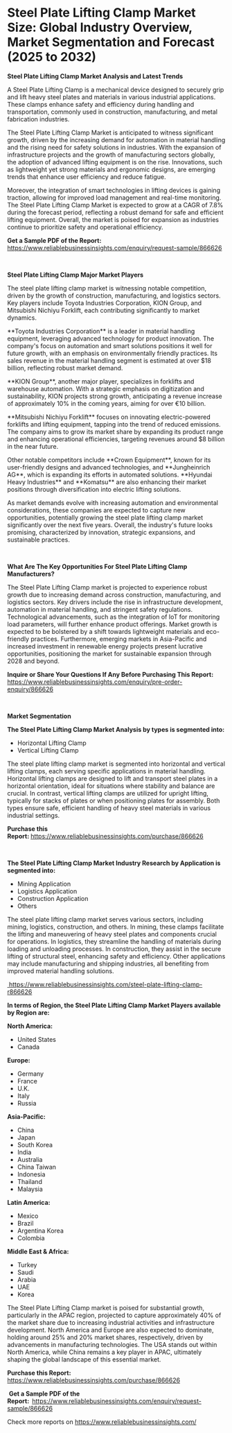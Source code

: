 <p><h1>Steel Plate Lifting Clamp Market Size: Global Industry Overview, Market Segmentation and Forecast (2025 to 2032)</h1></p><p><strong>Steel Plate Lifting Clamp Market Analysis and Latest Trends</strong></p>
<p><p>A Steel Plate Lifting Clamp is a mechanical device designed to securely grip and lift heavy steel plates and materials in various industrial applications. These clamps enhance safety and efficiency during handling and transportation, commonly used in construction, manufacturing, and metal fabrication industries.</p><p>The Steel Plate Lifting Clamp Market is anticipated to witness significant growth, driven by the increasing demand for automation in material handling and the rising need for safety solutions in industries. With the expansion of infrastructure projects and the growth of manufacturing sectors globally, the adoption of advanced lifting equipment is on the rise. Innovations, such as lightweight yet strong materials and ergonomic designs, are emerging trends that enhance user efficiency and reduce fatigue.</p><p>Moreover, the integration of smart technologies in lifting devices is gaining traction, allowing for improved load management and real-time monitoring. The Steel Plate Lifting Clamp Market is expected to grow at a CAGR of 7.8% during the forecast period, reflecting a robust demand for safe and efficient lifting equipment. Overall, the market is poised for expansion as industries continue to prioritize safety and operational efficiency.</p></p>
<p><strong>Get a Sample PDF of the Report:&nbsp;</strong> <a href="https://www.reliablebusinessinsights.com/enquiry/request-sample/866626?utm_campaign=3050&utm_medium=2&utm_source=Github&utm_content=ia&utm_term=10042025&utm_id=steel-plate-lifting-clamp">https://www.reliablebusinessinsights.com/enquiry/request-sample/866626</a></p>
<p>&nbsp;</p>
<p><strong>Steel Plate Lifting Clamp Major Market Players</strong></p>
<p><p>The steel plate lifting clamp market is witnessing notable competition, driven by the growth of construction, manufacturing, and logistics sectors. Key players include Toyota Industries Corporation, KION Group, and Mitsubishi Nichiyu Forklift, each contributing significantly to market dynamics.</p><p>**Toyota Industries Corporation** is a leader in material handling equipment, leveraging advanced technology for product innovation. The company's focus on automation and smart solutions positions it well for future growth, with an emphasis on environmentally friendly practices. Its sales revenue in the material handling segment is estimated at over $18 billion, reflecting robust market demand.</p><p>**KION Group**, another major player, specializes in forklifts and warehouse automation. With a strategic emphasis on digitization and sustainability, KION projects strong growth, anticipating a revenue increase of approximately 10% in the coming years, aiming for over €10 billion.</p><p>**Mitsubishi Nichiyu Forklift** focuses on innovating electric-powered forklifts and lifting equipment, tapping into the trend of reduced emissions. The company aims to grow its market share by expanding its product range and enhancing operational efficiencies, targeting revenues around $8 billion in the near future.</p><p>Other notable competitors include **Crown Equipment**, known for its user-friendly designs and advanced technologies, and **Jungheinrich AG**, which is expanding its efforts in automated solutions. **Hyundai Heavy Industries** and **Komatsu** are also enhancing their market positions through diversification into electric lifting solutions.</p><p>As market demands evolve with increasing automation and environmental considerations, these companies are expected to capture new opportunities, potentially growing the steel plate lifting clamp market significantly over the next five years. Overall, the industry's future looks promising, characterized by innovation, strategic expansions, and sustainable practices.</p></p>
<p>&nbsp;</p>
<p><strong>What Are The Key Opportunities For Steel Plate Lifting Clamp Manufacturers?</strong></p>
<p><p>The Steel Plate Lifting Clamp market is projected to experience robust growth due to increasing demand across construction, manufacturing, and logistics sectors. Key drivers include the rise in infrastructure development, automation in material handling, and stringent safety regulations. Technological advancements, such as the integration of IoT for monitoring load parameters, will further enhance product offerings. Market growth is expected to be bolstered by a shift towards lightweight materials and eco-friendly practices. Furthermore, emerging markets in Asia-Pacific and increased investment in renewable energy projects present lucrative opportunities, positioning the market for sustainable expansion through 2028 and beyond.</p></p>
<p><strong>Inquire or Share Your Questions If Any Before Purchasing This Report:</strong> <a href="https://www.reliablebusinessinsights.com/enquiry/pre-order-enquiry/866626?utm_campaign=3050&utm_medium=2&utm_source=Github&utm_content=ia&utm_term=10042025&utm_id=steel-plate-lifting-clamp">https://www.reliablebusinessinsights.com/enquiry/pre-order-enquiry/866626</a></p>
<p>&nbsp;</p>
<p><strong>Market Segmentation</strong></p>
<p><strong>The Steel Plate Lifting Clamp Market Analysis by types is segmented into:</strong></p>
<p><ul><li>Horizontal Lifting Clamp</li><li>Vertical Lifting Clamp</li></ul></p>
<p><p>The steel plate lifting clamp market is segmented into horizontal and vertical lifting clamps, each serving specific applications in material handling. Horizontal lifting clamps are designed to lift and transport steel plates in a horizontal orientation, ideal for situations where stability and balance are crucial. In contrast, vertical lifting clamps are utilized for upright lifting, typically for stacks of plates or when positioning plates for assembly. Both types ensure safe, efficient handling of heavy steel materials in various industrial settings.</p></p>
<p><strong>Purchase this Report:&nbsp;</strong><a href="https://www.reliablebusinessinsights.com/purchase/866626?utm_campaign=3050&utm_medium=2&utm_source=Github&utm_content=ia&utm_term=10042025&utm_id=steel-plate-lifting-clamp">https://www.reliablebusinessinsights.com/purchase/866626</a></p>
<p>&nbsp;</p>
<p><strong>The Steel Plate Lifting Clamp Market Industry Research by Application is segmented into:</strong></p>
<p><ul><li>Mining Application</li><li>Logistics Application</li><li>Construction Application</li><li>Others</li></ul></p>
<p><p>The steel plate lifting clamp market serves various sectors, including mining, logistics, construction, and others. In mining, these clamps facilitate the lifting and maneuvering of heavy steel plates and components crucial for operations. In logistics, they streamline the handling of materials during loading and unloading processes. In construction, they assist in the secure lifting of structural steel, enhancing safety and efficiency. Other applications may include manufacturing and shipping industries, all benefiting from improved material handling solutions.</p></p>
<p><a href="https://www.reliablebusinessinsights.com/steel-plate-lifting-clamp-r866626?utm_campaign=3050&utm_medium=2&utm_source=Github&utm_content=ia&utm_term=10042025&utm_id=steel-plate-lifting-clamp">&nbsp;https://www.reliablebusinessinsights.com/steel-plate-lifting-clamp-r866626</a></p>
<p><strong>In terms of Region, the Steel Plate Lifting Clamp Market Players available by Region are:</strong></p>
<p>
    <p> <strong> North America: </strong>
        <ul>
            <li>United States</li>
            <li>Canada</li>
        </ul>
        </p> 
    <p> <strong> Europe: </strong>
        <ul>
            <li>Germany</li>
            <li>France</li>
            <li>U.K.</li>
            <li>Italy</li>
            <li>Russia</li>
        </ul>
        </p> 
    <p> <strong> Asia-Pacific: </strong>
        <ul>
            <li>China</li>
            <li>Japan</li>
            <li>South Korea</li>
            <li>India</li>
            <li>Australia</li>
            <li>China Taiwan</li>
            <li>Indonesia</li>
            <li>Thailand</li>
            <li>Malaysia</li>
        </ul>
        </p> 
    <p> <strong> Latin America: </strong>
        <ul>
            <li>Mexico</li>
            <li>Brazil</li>
            <li>Argentina Korea</li>
            <li>Colombia</li>
        </ul>
        </p> 
    <p> <strong> Middle East & Africa: </strong>
        <ul>
            <li>Turkey</li>
            <li>Saudi</li>
            <li>Arabia</li>
            <li>UAE</li>
            <li>Korea</li>
        </ul>
    </p>
    </p>
<p><p>The Steel Plate Lifting Clamp market is poised for substantial growth, particularly in the APAC region, projected to capture approximately 40% of the market share due to increasing industrial activities and infrastructure development. North America and Europe are also expected to dominate, holding around 25% and 20% market shares, respectively, driven by advancements in manufacturing technologies. The USA stands out within North America, while China remains a key player in APAC, ultimately shaping the global landscape of this essential market.</p></p>
<p><strong>Purchase this Report: </strong><a href="https://www.reliablebusinessinsights.com/purchase/866626?utm_campaign=3050&utm_medium=2&utm_source=Github&utm_content=ia&utm_term=10042025&utm_id=steel-plate-lifting-clamp">https://www.reliablebusinessinsights.com/purchase/866626</a></p>
<p>&nbsp;<strong>Get a Sample PDF of the Report:&nbsp;&nbsp;</strong><a href="https://www.reliablebusinessinsights.com/enquiry/request-sample/866626?utm_campaign=3050&utm_medium=2&utm_source=Github&utm_content=ia&utm_term=10042025&utm_id=steel-plate-lifting-clamp">https://www.reliablebusinessinsights.com/enquiry/request-sample/866626</a></p>
<p><strong></strong></p>
<p>Check more reports on <a href="https://www.reliablebusinessinsights.com/?utm_campaign=3050&utm_medium=2&utm_source=Github&utm_content=ia&utm_term=10042025&utm_id=steel-plate-lifting-clamp">https://www.reliablebusinessinsights.com/</a></p>